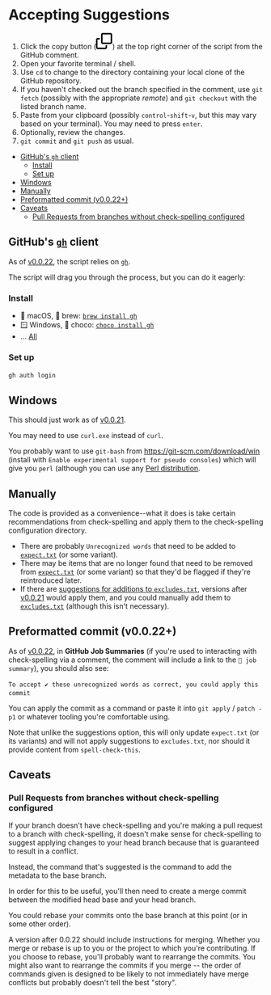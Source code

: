 # Accepting Suggestions

1. Click the copy button (![copy icon](https://raw.githubusercontent.com/primer/octicons/0d9000c50255bac736eb0fbbc1ffee839130a708/icons/copy-16.svg)) at the top right corner of the script from the GitHub comment.
1. Open your favorite terminal / shell.
1. Use `cd` to change to the directory containing your local clone of the GitHub repository.
1. If you haven't checked out the branch specified in the comment, use `git fetch` (possibly with the appropriate _remote_) and `git checkout` with the listed branch name.
1. Paste from your clipboard (possibly `control`-`shift`-`v`, but this may vary based on your terminal). You may need to press `enter`.
1. Optionally, review the changes.
1. `git commit` and `git push` as usual.

* [GitHub's `gh` client](#githubs-gh-client)
  * [Install](#install)
  * [Set up](#set-up)
* [Windows](#windows)
* [Manually](#manually)
* [Preformatted commit (v0.0.22+)](#preformatted-commit-v0022)
* [Caveats](#caveats)
  * [Pull Requests from branches without check-spelling configured](#pull-requests-from-branches-without-check-spelling-configured)

## GitHub's [`gh`](https://cli.github.com/) client

As of [v0.0.22](https://github.com/check-spelling/check-spelling/releases/tag/v0.0.22), the script relies on [`gh`](https://cli.github.com/).

The script will drag you through the process, but you can do it eagerly:

### Install
* 🍎 macOS, 🍺 brew: [`brew install gh`](https://formulae.brew.sh/formula/gh)
* 🪟 Windows, 🍫 choco: [`choco install gh`](https://community.chocolatey.org/packages/gh)
* ... [All](https://github.com/cli/cli#installation)

### Set up

`gh auth login`

## Windows

This should just work as of [v0.0.21](https://github.com/check-spelling/check-spelling/releases/tag/v0.0.21).

You may need to use `curl.exe` instead of `curl`.

You probably want to use `git-bash` from https://git-scm.com/download/win (install with `Enable experimental support for pseudo consoles`) which will give you `perl` (although you can use any [Perl distribution](https://www.perl.org/get.html).

## Manually

The code is provided as a convenience--what it does is take certain recommendations from check-spelling and apply them to the check-spelling configuration directory.

* There are probably `Unrecognized words` that need to be added to [`expect.txt`](https://github.com/check-spelling/check-spelling/wiki/Configuration#expect) (or some variant).
* There may be items that are no longer found that need to be removed from [`expect.txt`](https://github.com/check-spelling/check-spelling/wiki/Configuration#expect) (or some variant) so that they'd be flagged if they're reintroduced later.
* If there are [suggestions for additions to `excludes.txt`](https://github.com/check-spelling/check-spelling/wiki/Feature:-Heuristic-exclude-suggestions), versions after [v0.0.21](https://github.com/check-spelling/check-spelling/releases/tag/v0.0.21) would apply them, and you could manually add them to [`excludes.txt`](https://github.com/check-spelling/check-spelling/wiki/Configuration#excludes) (although this isn't necessary).

## Preformatted commit (v0.0.22+)

As of [v0.0.22](https://github.com/check-spelling/check-spelling/releases/tag/v0.0.22), in **GitHub Job Summaries** (if you're used to interacting with check-spelling via a comment, the comment will include a link to the `📝 job summary`), you should also see:

`To accept ✔️ these unrecognized words as correct, you could apply this commit`

You can apply the commit as a command or paste it into `git apply` / `patch -p1` or whatever tooling you're comfortable using.

Note that unlike the suggestions option, this will only update `expect.txt` (or its variants) and will not apply suggestions to `excludes.txt`, nor should it provide content from `spell-check-this`.

## Caveats

### Pull Requests from branches without check-spelling configured

If your branch doesn't have check-spelling and you're making a pull request to a branch with check-spelling, it doesn't make sense for check-spelling to suggest applying changes to your head branch because that is guaranteed to result in a conflict.

Instead, the command that's suggested is the command to add the metadata to the base branch.

In order for this to be useful, you'll then need to create a merge commit between the modified head base and your head branch.

You could rebase your commits onto the base branch at this point (or in some other order).

A version after 0.0.22 should include instructions for merging. Whether you merge or rebase is up to you or the project to which you're contributing. If you choose to rebase, you'll probably want to rearrange the commits. You might also want to rearrange the commits if you merge -- the order of commands given is designed to be likely to not immediately have merge conflicts but probably doesn't tell the best "story".
